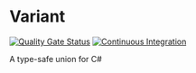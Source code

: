 # Variant
[![Quality Gate Status](https://sonarcloud.io/api/project_badges/measure?project=Thurstag_variant&metric=alert_status)](https://sonarcloud.io/summary/new_code?id=Thurstag_variant)
[![Continuous Integration](https://github.com/vg-amber/shared/actions/workflows/ci.yml/badge.svg)](../../workflows/ci.yml)

A type-safe union for C#